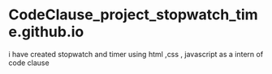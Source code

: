 # CodeClause_project_stopwatch_time.github.io
i have created  stopwatch and timer using html ,css , javascript as a intern of code clause
